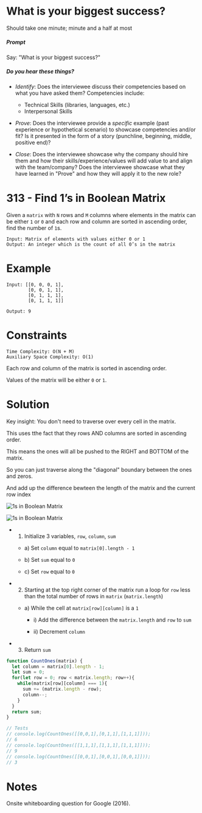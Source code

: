 # What is your biggest success?

Should take one minute; minute and a half at most

##### Prompt

Say: "What is your biggest success?"

##### Do you hear these things?

- *Identify*: Does the interviewee discuss their competencies based on what you have asked them? Competencies include:
   - Technical Skills (libraries, languages, etc.)
   - Interpersonal Skills  


- *Prove*: Does the interviewee provide a _specific_ example (past experience or hypothetical scenario)  to showcase competencies and/or fit? Is it presented in the form of a story (punchline, beginning, middle, positive end)?


- *Close*: Does the interviewee showcase why the company should hire them and how their skills/experience/values will add value to and align with the team/company? Does the interviewee showcase what they have learned in "Prove" and how they will apply it to the new role?

# 313 - Find 1’s in Boolean Matrix

Given a `matrix` with `N` rows and `M` columns where elements in the matrix can be either `1` or `0` and each row and column are sorted in ascending order, find the number of `1`s.

```
Input: Matrix of elements with values either 0 or 1
Output: An integer which is the count of all 0’s in the matrix
```

# Example
```
Input: [[0, 0, 0, 1],
		[0, 0, 1, 1],
		[0, 1, 1, 1],
		[0, 1, 1, 1]]

Output: 9
```
# Constraints
```
Time Complexity: O(N + M)
Auxiliary Space Complexity: O(1)
```
Each row and column of the matrix is sorted in ascending order.

Values of the matrix will be either `0` or `1`.

# Solution

Key insight: You don't need to traverse over every cell in the matrix.

This uses tthe fact that they rows AND columns are sorted in ascending order.

This means the ones will all be pushed to the RIGHT and BOTTOM of the matrix.

So you can just traverse along the "diagonal" boundary between the ones and zeros.

And add up the difference bewteen the length of the matrix and the current row index

![1s in Boolean Matrix](https://res.cloudinary.com/outco-io/image/upload/v1537401664/1s_in_Boolean_Matrix_1.png)

![1s in Boolean Matrix](https://res.cloudinary.com/outco-io/image/upload/v1537401666/1s_in_Boolean_Matrix_2.png)



* 1) Initialize 3 variables, `row`, `column`, `sum`

  * a) Set `column` equal to `matrix[0].length - 1`

  * b) Set `sum` equal to `0`

  * c) Set `row` equal to `0`

* 2) Starting at the top right corner of the matrix run a loop for `row` less than the total number of rows in `matrix` (`matrix.length`)

  * a) While the cell at `matrix[row][column]` is a `1`

    * i) Add the difference between the `matrix.length` and `row` to `sum`

    * ii) Decrement `column`

* 3) Return `sum`


```javascript
function CountOnes(matrix) {
  let column = matrix[0].length - 1;
  let sum = 0;
  for(let row = 0; row < matrix.length; row++){
    while(matrix[row][column] === 1){
      sum += (matrix.length - row);
      column--;
    }
  }
  return sum;
}

// Tests
// console.log(CountOnes([[0,0,1],[0,1,1],[1,1,1]]));
// 6
// console.log(CountOnes([[1,1,1],[1,1,1],[1,1,1]]));
// 9
// console.log(CountOnes([[0,0,1],[0,0,1],[0,0,1]]));
// 3
```

# Notes

Onsite whiteboarding question for Google (2016).
